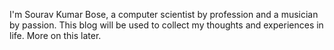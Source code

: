 I'm Sourav Kumar Bose, a computer scientist by profession and a musician by passion. This blog will be used to collect my thoughts and experiences in life. More on this later.
